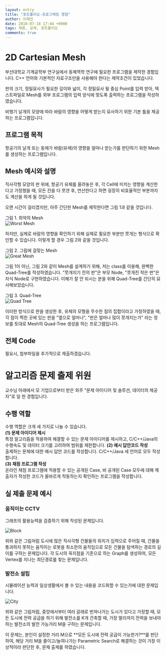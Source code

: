 ```yaml
---
layout: entry
title: "포트폴리오-프로그래밍 경험"
author: 이제언
date: 2018-07-18 17:44 +0900
tags: 채용, 공채, 포트폴리오
comments: true
--- 
```


# 2D Cartesian Mesh

부산대학교 기계공학부 연구실에서 동체역학 연구에 필요한 프로그램을 제작한 경험입니다. C++ 언어와 기본적인 자료구조만을 사용해야 한다는 제약조건이 있었습니다.

판의 크기, 정밀묘사가 필요한 깊이와 넓이, 각 정밀묘사 될 중심 Point를 입력 받아, 텍스트파일로 Mesh를 외부 프로그램의 입력 양식에 맞도록 출력하는 프로그램을 작성하였습니다.

비행기 날개의 모양에 따라 바람의 영향을 어떻게 받는지 묘사하기 위한 기본 틀을 제공하는 프로그램입니다.

## 프로그램 목적

항공기의 날개 또는 동체가 바람(유체)의 영향을 얼마나 받는가를 판단하기 위한 Mesh를 생성하는 프로그램입니다.

## Mesh 예시와 설명

직사각형 모양의 판 위에, 항공기 유체를 올려놓은 후, 각 Cell에 미치는 영향을 계산한다고 가정했을 때, 모든 칸을 다 쪼갠 후, 연산한다고 하면 굉장히 비효율적인 부분까지도 계산을 하게 될 것입니다.

오랜 시간이 걸리겠지만, 아주 간단한 Mesh를 제작한다면 그림 1과 같을 것입니다.



그림 1. 최악의 Mesh  
![Worst Mesh](https://zemalee.github.io/images/scan/MESHMESH.PNG)

하지만, 실제로 바람의 영향을 확인하기 위해 실제로 필요한 부분만 쪼개는 형식으로 확인할 수 있습니다. 이렇게 할 경우 그림 2와 같을 것입니다.


그림 2. 그림에 걸맞는 Mesh  
![Great Mesh](https://zemalee.github.io/images/scan/MESH.PNG)


그림 1이 아닌, 그림 2와 같이 Mesh를 설계하기 위해, 저는 class를 이용해, 완벽한 Quad-Tree를 작성하였습니다. "쪼개지기 전의 판"은 부모 Node, "쪼개진 작은 판"은 자식 Node로 구현하였습니다. 이해가 잘 안 되시는 분을 위해 Quad-Tree를 간단히 묘사해보았습니다.

그림 3. Quad-Tree  
![Quad Tree](https://zemalee.github.io/images/scan/QUADTREE.PNG)

이러한 방식으로 판을 생성한 후, 유체의 모형을 무수한 점의 집합이라고 가정하였을 때, 각 점이 찍힌 곳에 있는 판을 "옆으로 얼마나", "판은 얼마나 많이 쪼개지는가" 라는 정보를 토대로 Mesh의 Quad-Tree 생성을 하는 프로그램입니다.

## 전체 Code

필요시, 첨부파일을 추가적으로 제출하겠습니다.



# 알고리즘 문제 출제 위원

교수님 아래에서 모 기업으로부터 받은 외주 "문제 아이디어 및 솔루션, 데이터의 제공자"로 일 한 경험입니다.

## 수행 역할

수행 역할은 크게 세 가지로 나눌 수 있습니다.  
**(1) 문제 아이디어 제시**  
    특정 알고리즘을 적용하여 해결할 수 있는 문제 아이디어를 제시하고, C/C++/Java의 수행속도 및 데이터 크기를 고려하여 범위를 제한합니다.
**(2) 예시 답안코드 작성**  
    출제하는 문제에 대한 예시 답안 코드를 작성합니다. C/C++/Java 세 언어로 모두 작성합니다.  
**(3) 채점 프로그램 작성**  
    온라인 채점 프로그램에 적용할 수 있는 공개된 Case, 비 공개된 Case 모두에 대해 제출자가 작성한 코드가 올바르게 작동하는지 확인하는 프로그램을 작성합니다.    

## 실 제출 문제 예시

### 움직이는 CCTV

그래프의 활용능력을 검증하기 위해 작성된 문제입니다.

![Block](https://zemalee.github.io/images/Algorithm/block.PNG)

위와 같은 그림처럼 도시에 많은 직사각형 건물들의 위치가 입력으로 주어질 때, 건물을 통과하지 못하는 움직이는 로봇을 최소한의 움직임으로 모든 건물을 탐색하는 경로의 길이를 구하는 문제입니다. 각 도시의 꼭지점을 기준으로 하는 Graph를 생성하여, 모든 Vertex를 지나는 최단경로를 찾는 문제입니다.


### 발전소 설립

시뮬레이션 능력과 일상생활에서 볼 수 있는 내용을 코드화할 수 있는가에 대한 문제입니다.

![City](https://zemalee.github.io/images/Algorithm/city.PNG)

위와 같은 그림처럼, 중앙에서부터 여러 갈래로 번져나가는 도시가 있다고 가정할 때, 모든 도시에 전력 공급을 하기 위해 발전소를 K개 건축할 때, 가장 멀리까지 전력을 보내야하는 발전소의 발전 가능거리 M을 구하는 문제입니다.

이 문제는, 본인이 설정한 거리 M으로 **모든 도시에 전력 공급이 가능한가?**를 판단하여, 해당 거리 M을 줄이고/늘여나가는 Parametric Search로 해결하는 것이 가장 이상적이라 판단한 후, 문제 출제를 하였습니다.